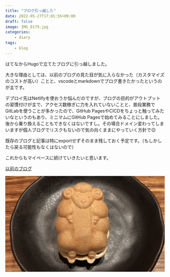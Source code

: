```yaml
---
title: "ブログ引っ越した"
date: 2022-05-27T17:01:55+09:00
draft: false
image: IMG_8179.jpg
categories:
    - diary
tags:
    - blog
---
```



はてなからHugoで立てたブログに引っ越しました。

大きな理由としては、以前のブログの見た目が気に入らなかった（カスタマイズのコストが高い）ことと、vscodeとmarkdownでブログ書きたかったというのが主です。

デプロイ先はNetlifyを使おうか悩んだのですが、ブログの目的がアウトプットの習慣付けが主で、アクセス数稼ぎに力を入れていないことと、普段業務でGitLabを使うことが多かったので、GitHub PagesやCICDをちょっと触ってみたいなというのもあり、ミニマムにGitHub Pagesで始めてみることにしました。後から乗り換えることもできなくはないですし。その場合ドメイン変わってしまいますが個人ブログでリスクもないので気の向くままにやっていく方針で😌

既存のブログと記事は特にexportせずそのまま残しておく予定です。（もしかしたら戻る可能性もなくはないので）

これからもマイペースに続けていきたいと思います。



[以前のブログ](https://reiichii.hateblo.jp/)


![こないだ食べたコース料理のデザートの羊モナカ可愛かった](IMG_8179.jpg)